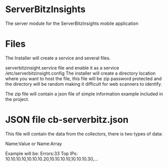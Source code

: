 # ServerBitzInsights
The server module for the ServerBitzInsights mobile application


# Files
The Installer will create a service and several files. 

serverbitzinsight.service file and enable it as a service
/etc/serverbitzinsight.config
The installer will create a directory location where you want to host the file, this file will be zip password protected and the directory will be random making it difficult for web scanners to identify. 

The zip file will contain a json file of simple information example included in the project.

# JSON file cb-serverbitz.json 
This file will contain the data from the collectors, there is two types of data:

Name:Value or Name:Array

Example will be:
Errors:33
Top IPs: 10.10.10.10,10.10.10.20,10.10.10.10,10.10.10.30,...

